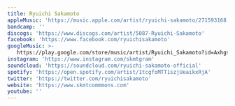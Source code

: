 ```yaml
---
title: Ryuichi Sakamoto
appleMusic: 'https://music.apple.com/artist/ryuichi-sakamoto/271593168'
bandcamp: ''
discogs: 'https://www.discogs.com/artist/5087-Ryuichi-Sakamoto'
facebook: 'https://www.facebook.com/ryuichisakamoto'
googleMusic: >-
   https://play.google.com/store/music/artist/Ryuichi_Sakamoto?id=Axhgsg5nqpbd4mpmkfpqgmcbapi
instagram: 'https://www.instagram.com/skmtgram'
soundcloud: 'https://soundcloud.com/ryuichi-sakamoto-official'
spotify: 'https://open.spotify.com/artist/1tcgfoMTT1szjUeaikxRjA'
twitter: 'https://twitter.com/ryuichisakamoto'
website: 'https://www.skmtcommmons.com'
youtube: ''
---
```

